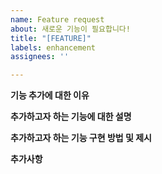 ```yaml
---
name: Feature request
about: 새로운 기능이 필요합니다!
title: "[FEATURE]"
labels: enhancement
assignees: ''

---
```


**기능 추가에 대한 이유**

**추가하고자 하는 기능에 대한 설명**

**추가하고자 하는 기능 구현 방법 및 제시**

**추가사항**
